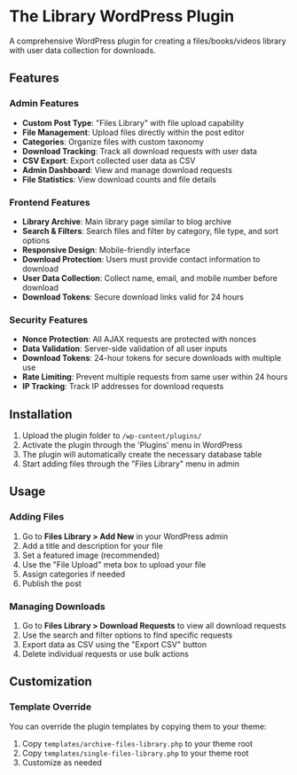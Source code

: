# The Library WordPress Plugin

A comprehensive WordPress plugin for creating a files/books/videos library with user data collection for downloads.

## Features

### Admin Features
- **Custom Post Type**: "Files Library" with file upload capability
- **File Management**: Upload files directly within the post editor
- **Categories**: Organize files with custom taxonomy
- **Download Tracking**: Track all download requests with user data
- **CSV Export**: Export collected user data as CSV
- **Admin Dashboard**: View and manage download requests
- **File Statistics**: View download counts and file details

### Frontend Features
- **Library Archive**: Main library page similar to blog archive
- **Search & Filters**: Search files and filter by category, file type, and sort options
- **Responsive Design**: Mobile-friendly interface
- **Download Protection**: Users must provide contact information to download
- **User Data Collection**: Collect name, email, and mobile number before download
- **Download Tokens**: Secure download links valid for 24 hours

### Security Features
- **Nonce Protection**: All AJAX requests are protected with nonces
- **Data Validation**: Server-side validation of all user inputs
- **Download Tokens**: 24-hour tokens for secure downloads with multiple use
- **Rate Limiting**: Prevent multiple requests from same user within 24 hours
- **IP Tracking**: Track IP addresses for download requests

## Installation

1. Upload the plugin folder to `/wp-content/plugins/`
2. Activate the plugin through the 'Plugins' menu in WordPress
3. The plugin will automatically create the necessary database table
4. Start adding files through the "Files Library" menu in admin

## Usage

### Adding Files
1. Go to **Files Library > Add New** in your WordPress admin
2. Add a title and description for your file
3. Set a featured image (recommended)
4. Use the "File Upload" meta box to upload your file
5. Assign categories if needed
6. Publish the post

### Managing Downloads
1. Go to **Files Library > Download Requests** to view all download requests
2. Use the search and filter options to find specific requests
3. Export data as CSV using the "Export CSV" button
4. Delete individual requests or use bulk actions

## Customization

### Template Override

You can override the plugin templates by copying them to your theme:

1. Copy `templates/archive-files-library.php` to your theme root
2. Copy `templates/single-files-library.php` to your theme root
3. Customize as needed
